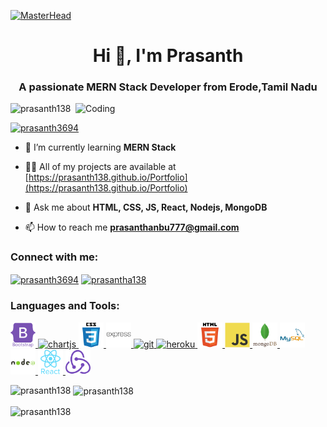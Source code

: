 [![MasterHead](https://www.webskittersacademy.in/wp-content/uploads/2022/04/MERN-STACK.jpg)](https://prasanth138.github.io/Portfolio)
<h1 align="center">Hi 👋, I'm Prasanth</h1>
<h3 align="center">A passionate MERN Stack Developer from Erode,Tamil Nadu</h3>
<img align="right" alt="Coding" width="400" src="https://cdn-fphbc.nitrocdn.com/qoghzuucXCXzuGelskqTYEjAMqwfiisP/assets/static/optimized/rev-0c643c8/wp-content/uploads/2022/02/Engineering-Manager-MERN-Stack.gif">

<p align="left"> <img src="https://komarev.com/ghpvc/?username=prasanth138&label=Profile%20views&color=0e75b6&style=flat" alt="prasanth138" /> </p>

<p align="left"> <a href="https://twitter.com/prasanth3694" target="blank"><img src="https://img.shields.io/twitter/follow/prasanth3694?logo=twitter&style=for-the-badge" alt="prasanth3694" /></a> </p>

- 🌱 I’m currently learning **MERN Stack**

- 👨‍💻 All of my projects are available at [https://prasanth138.github.io/Portfolio](https://prasanth138.github.io/Portfolio)

- 💬 Ask me about **HTML, CSS, JS, React, Nodejs, MongoDB**

- 📫 How to reach me **prasanthanbu777@gmail.com**

<h3 align="left">Connect with me:</h3>
<p align="left">
<a href="https://twitter.com/prasanth3694" target="blank"><img align="center" src="https://raw.githubusercontent.com/rahuldkjain/github-profile-readme-generator/master/src/images/icons/Social/twitter.svg" alt="prasanth3694" height="30" width="40" /></a>
<a href="https://linkedin.com/in/prasantha138" target="blank"><img align="center" src="https://raw.githubusercontent.com/rahuldkjain/github-profile-readme-generator/master/src/images/icons/Social/linked-in-alt.svg" alt="prasantha138" height="30" width="40" /></a>
</p>

<h3 align="left">Languages and Tools:</h3>
<p align="left"> <a href="https://getbootstrap.com" target="_blank" rel="noreferrer"> <img src="https://raw.githubusercontent.com/devicons/devicon/master/icons/bootstrap/bootstrap-plain-wordmark.svg" alt="bootstrap" width="40" height="40"/> </a> <a href="https://www.chartjs.org" target="_blank" rel="noreferrer"> <img src="https://www.chartjs.org/media/logo-title.svg" alt="chartjs" width="40" height="40"/> </a> <a href="https://www.w3schools.com/css/" target="_blank" rel="noreferrer"> <img src="https://raw.githubusercontent.com/devicons/devicon/master/icons/css3/css3-original-wordmark.svg" alt="css3" width="40" height="40"/> </a> <a href="https://expressjs.com" target="_blank" rel="noreferrer"> <img src="https://raw.githubusercontent.com/devicons/devicon/master/icons/express/express-original-wordmark.svg" alt="express" width="40" height="40"/> </a> <a href="https://git-scm.com/" target="_blank" rel="noreferrer"> <img src="https://www.vectorlogo.zone/logos/git-scm/git-scm-icon.svg" alt="git" width="40" height="40"/> </a> <a href="https://heroku.com" target="_blank" rel="noreferrer"> <img src="https://www.vectorlogo.zone/logos/heroku/heroku-icon.svg" alt="heroku" width="40" height="40"/> </a> <a href="https://www.w3.org/html/" target="_blank" rel="noreferrer"> <img src="https://raw.githubusercontent.com/devicons/devicon/master/icons/html5/html5-original-wordmark.svg" alt="html5" width="40" height="40"/> </a> <a href="https://developer.mozilla.org/en-US/docs/Web/JavaScript" target="_blank" rel="noreferrer"> <img src="https://raw.githubusercontent.com/devicons/devicon/master/icons/javascript/javascript-original.svg" alt="javascript" width="40" height="40"/> </a> <a href="https://www.mongodb.com/" target="_blank" rel="noreferrer"> <img src="https://raw.githubusercontent.com/devicons/devicon/master/icons/mongodb/mongodb-original-wordmark.svg" alt="mongodb" width="40" height="40"/> </a> <a href="https://www.mysql.com/" target="_blank" rel="noreferrer"> <img src="https://raw.githubusercontent.com/devicons/devicon/master/icons/mysql/mysql-original-wordmark.svg" alt="mysql" width="40" height="40"/> </a> <a href="https://nodejs.org" target="_blank" rel="noreferrer"> <img src="https://raw.githubusercontent.com/devicons/devicon/master/icons/nodejs/nodejs-original-wordmark.svg" alt="nodejs" width="40" height="40"/> </a> <a href="https://reactjs.org/" target="_blank" rel="noreferrer"> <img src="https://raw.githubusercontent.com/devicons/devicon/master/icons/react/react-original-wordmark.svg" alt="react" width="40" height="40"/> </a> <a href="https://redux.js.org" target="_blank" rel="noreferrer"> <img src="https://raw.githubusercontent.com/devicons/devicon/master/icons/redux/redux-original.svg" alt="redux" width="40" height="40"/> </a> </p>

<p><img align="left" src="https://github-readme-stats.vercel.app/api/top-langs?username=prasanth138&show_icons=true&locale=en&layout=compact" alt="prasanth138" /></p>

<p>&nbsp;<img align="center" src="https://github-readme-stats.vercel.app/api?username=prasanth138&show_icons=true&locale=en" alt="prasanth138" /></p>

<p><img align="center" src="https://github-readme-streak-stats.herokuapp.com/?user=prasanth138&" alt="prasanth138" /></p>
